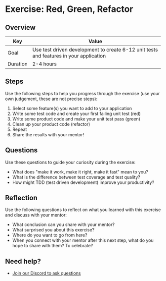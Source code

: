 # Exercise: Red, Green, Refactor

## Overview

| Key | Value |
| --- | --- |
| Goal | Use test driven development to create 6-12 unit tests and features in your application |
| Duration | 2-4 hours |

## Steps

Use the following steps to help you progress through the exercise (use your own judgement, these are not precise steps):

1. Select some feature(s) you want to add to your application
2. Write some test code and create your first failing unit test (red)
3. Write some product code and make your unit test pass (green)
4. Clean up your product code (refactor)
5. Repeat
6. Share the results with your mentor!

## Questions

Use these questions to guide your curiosity during the exercise:

- What does "make it work, make it right, make it fast" mean to you?
- What is the difference between test coverage and test quality?
- How might TDD (test driven development) improve your productivity?

## Reflection

Use the following questions to reflect on what you learned with this exercise and discuss with your mentor:

- What conclusion can you share with your mentor?
- What surprised you about this exercise?
- Where do you want to go from here?
- When you connect with your mentor after this next step, what do you hope to share with them? To celebrate? 

## Need help?

- [Join our Discord to ask questions](https://discord.gg/bDVYvG3Czd)

